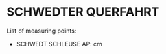 # SCHWEDTER QUERFAHRT

List of measuring points:

* SCHWEDT SCHLEUSE AP: <Value topic="rivers/pegel-online/SQF/SCHWEDT SCHLEUSE AP/measurementValue"/> cm
